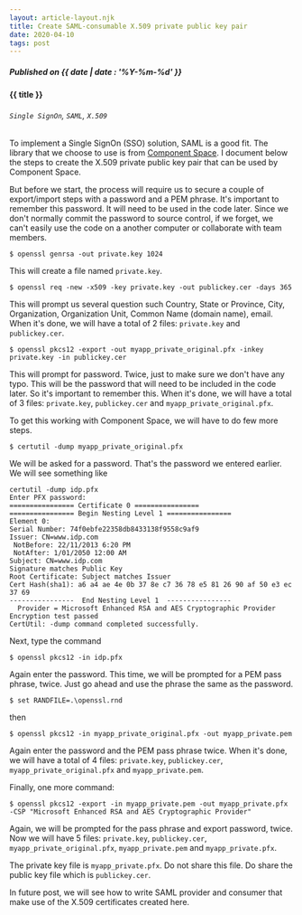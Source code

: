 ```yaml
---
layout: article-layout.njk
title: Create SAML-consumable X.509 private public key pair
date: 2020-04-10
tags: post
---
```

##### Published on {{ date | date : '%Y-%m-%d' }}
#### {{ title }}
###### `Single SignOn`, `SAML`, `X.509`

To implement a Single SignOn (SSO) solution, SAML is a good fit. The library that we choose to use is from [Component Space](https://www.componentspace.com/saml-for-asp-net?gclid=EAIaIQobChMI2r7mo7Ht6AIVC5SzCh1dxg0VEAAYASAAEgIHPPD_BwE). I document below the steps to create the X.509 private public key pair that can be used by Component Space.

But before we start, the process will require us to secure a couple of export/import steps with a password and a PEM phrase. It's important to remember this password. It will need to be used in the code later. Since we don't normally commit the password to source control, if we forget, we can't easily use the code on a another computer or collaborate with team members.

```
$ openssl genrsa -out private.key 1024
```
This will create a file named `private.key`.


```
$ openssl req -new -x509 -key private.key -out publickey.cer -days 365
```

This will prompt us several question such Country, State or Province, City, Organization, Organization Unit, Common Name (domain name), email. When it's done, we will have a total of 2 files: `private.key` and `publickey.cer`.

```
$ openssl pkcs12 -export -out myapp_private_original.pfx -inkey private.key -in publickey.cer
```

This will prompt for password. Twice, just to make sure we don't have any typo. This will be the password that will need to be included in the code later. So it's important to remember this.  When it's done, we will have a total of 3 files: `private.key`, `publickey.cer` and `myapp_private_original.pfx`.

To get this working with Component Space, we will have to do few more steps. 

```
$ certutil -dump myapp_private_original.pfx
```

We will be asked for a password. That's the password we entered earlier. We will see something like

```
certutil -dump idp.pfx
Enter PFX password:
================ Certificate 0 ================
================ Begin Nesting Level 1 ================
Element 0:
Serial Number: 74f0ebfe22358db8433138f9558c9af9
Issuer: CN=www.idp.com
 NotBefore: 22/11/2013 6:20 PM
 NotAfter: 1/01/2050 12:00 AM
Subject: CN=www.idp.com
Signature matches Public Key
Root Certificate: Subject matches Issuer
Cert Hash(sha1): a6 a4 ae 4e 0b 37 8e c7 36 78 e5 81 26 90 af 50 e3 ec 37 69
----------------  End Nesting Level 1  ----------------
  Provider = Microsoft Enhanced RSA and AES Cryptographic Provider
Encryption test passed
CertUtil: -dump command completed successfully.
```

Next, type the command

```
$ openssl pkcs12 -in idp.pfx
```

Again enter the password. This time, we will be prompted for a PEM pass phrase, twice. Just go ahead and use the phrase the same as the password.

```
$ set RANDFILE=.\openssl.rnd
```

then

```
$ openssl pkcs12 -in myapp_private_original.pfx -out myapp_private.pem
```

Again enter the password and the PEM pass phrase twice. When it's done, we will have a total of 4 files: `private.key`, `publickey.cer`, `myapp_private_original.pfx` and `myapp_private.pem`. 

Finally, one more command:

```
$ openssl pkcs12 -export -in myapp_private.pem -out myapp_private.pfx -CSP "Microsoft Enhanced RSA and AES Cryptographic Provider"
```

Again, we will be prompted for the pass phrase and export password, twice. Now we will have 5 files: `private.key`, `publickey.cer`, `myapp_private_original.pfx`, `myapp_private.pem` and `myapp_private.pfx`.

The private key file is `myapp_private.pfx`. Do not share this file. Do share the public key file which is `publickey.cer`.

In future post, we will see how to write SAML provider and consumer that make use of the X.509 certificates created here.